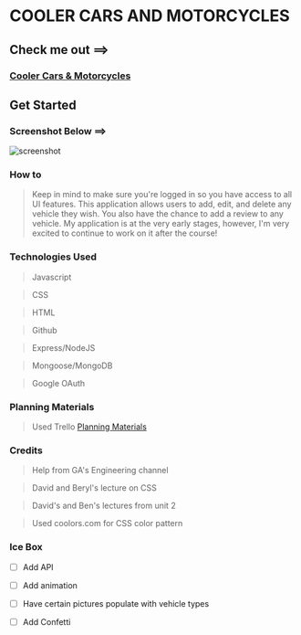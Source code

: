 # COOLER CARS AND MOTORCYCLES 


## Check me out ==>
### [Cooler Cars & Motorcycles](https://flyio-cooler-cars-motorcycles.fly.dev)

## Get Started 



### Screenshot Below ==>

![screenshot](https://github.com/J3NNog1/cooler-cars-motorcycles/blob/main/assets/coolers-screenshot.png)

### How to
 
> Keep in mind to make sure you're logged in so you have access to all UI features.
> This application allows users to add, edit, and delete any vehicle they wish. 
> You also have the chance to add a review to any vehicle.
> My application is at the very early stages, however, I'm very excited to continue to work on it after the course!
> 

### Technologies Used
 
 >Javascript 

 >CSS

> HTML

> Github

> Express/NodeJS

> Mongoose/MongoDB

> Google OAuth

### Planning Materials

> Used Trello 
>[Planning Materials](https://trello.com/b/KX5jcP6i/cooler-cars-and-motorcycles)

### Credits

> Help from GA's Engineering channel

> David and Beryl's lecture on CSS

> David's and Ben's lectures from unit 2

> Used coolors.com for CSS color pattern

> 

### Ice Box 

- [ ] Add API   

- [ ] Add animation

- [ ] Have certain pictures populate with vehicle types

- [ ] Add Confetti 